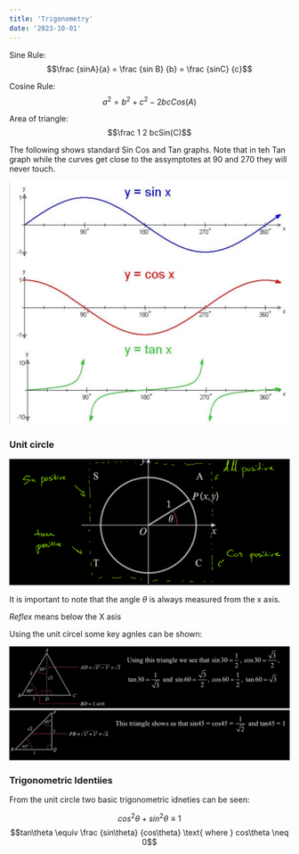 ```yaml
---
title: 'Trigonometry'
date: '2023-10-01'
---
```


Sine Rule:
$$\frac {sinA}{a} = \frac {sin B} {b} = \frac {sinC} {c}$$

Cosine Rule:
$$a^2=b^2+c^2 -2bcCos(A)$$

Area of triangle:
$$\frac 1 2 bcSin(C)$$

The following shows standard Sin Cos and Tan graphs. Note that in teh Tan graph while the curves get close to the assymptotes at 90 and 270 they will never touch.

![Trig graph](/img/math/3.jpg)

### Unit circle

![d](/img/math/4.jpeg)

It is important to note that the angle $\theta$ is always measured from the x axis.

_Reflex_ means below the X asis

Using the unit circel some key agnles can be shown:

![d](/img/math/5.jpeg)
![d](/img/math/6.jpeg)

### Trigonometric Identiies

From the unit circle two basic trigonometric idneties can be seen:

$$cos^2\theta + sin^2\theta \equiv 1$$
$$tan\theta \equiv \frac {sin\theta} {cos\theta} \text{ where } cos\theta \neq 0$$
